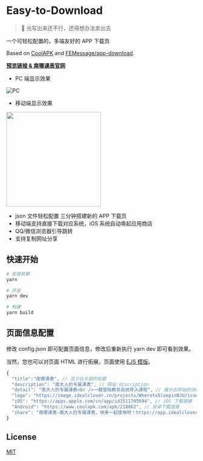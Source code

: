 # Easy-to-Download

> 🍭 光写出来还不行，还得想办法卖出去

一个可轻松配置的，多端友好的 APP 下载页

Based on [CoolAPK](https://coolapk.com/) and [FEMessage/app-download](https://github.com/FEMessage/app-download).

**[预览链接 & 南哪课表官网](https://app.nju.today/)**

- PC 端显示效果

![PC](https://i.loli.net/2021/08/22/XWdeLr6D4tR5bCE.png)

- 移动端显示效果

<a href="https://sm.ms/image/FUhk2qN5CmjvLPz" target="_blank"><img src="https://i.loli.net/2021/08/22/FUhk2qN5CmjvLPz.png" width="250"></a>

- json 文件轻松配置 三分钟搭建新的 APP 下载页
- 移动端支持直接下载对应系统，iOS 系统自动唤起应用商店
- QQ/微信浏览器引导跳转
- 支持复制网址分享

## 快速开始

```sh
# 安装依赖
yarn

# 开发
yarn dev

# 构建
yarn build
```

## 页面信息配置

修改 config.json 即可配置页面信息，修改后重新执行 yarn dev 即可看到效果。

当然，您也可以对页面 HTML 进行拓展，页面使用 [EJS 模版](https://ejs.bootcss.com/)。

```javascript
{
  "title":"南哪课表", // 显示在头部的标题
  "description": "南大人的专属课表", // 网站 discription
  "detail": "南大人的专属课表<br />一键登陆教务系统导入课程", // 展示在网站的详细介绍
  "logo": "https://image.idealclover.cn/projects/WheretoSleepinNJU/icon.png", // 显示在头部的 app logo
  "iOS": "https://apps.apple.com/cn/app/id1511705694", // iOS 下载链接
  "Android": "https://www.coolapk.com/apk/218862", // 安卓下载链接
  "share": "南哪课表-南大人的专属课表，快来一起使用吧！https://app.idealclover.cn" // 分享后剪贴板的文字
}
```

## License

[MIT](./LICENSE)

